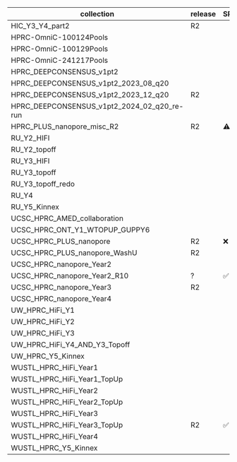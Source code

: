 | collection | release | SRA |
| --- | --- | --- |
| HIC_Y3_Y4_part2 | R2 |  |
| HPRC-OmniC-100124Pools |  |  |
| HPRC-OmniC-100129Pools |  |  |
| HPRC-OmniC-241217Pools |  |  |
| HPRC_DEEPCONSENSUS_v1pt2 |  |  |
| HPRC_DEEPCONSENSUS_v1pt2_2023_08_q20 |  |  |
| HPRC_DEEPCONSENSUS_v1pt2_2023_12_q20 | R2 |  |
| HPRC_DEEPCONSENSUS_v1pt2_2024_02_q20_re-run |  |  |
| HPRC_PLUS_nanopore_misc_R2 | R2 | ⚠️ |
| RU_Y2_HIFI |  |  |
| RU_Y2_topoff |  |  |
| RU_Y3_HIFI |  |  |
| RU_Y3_topoff |  |  |
| RU_Y3_topoff_redo |  |  |
| RU_Y4 |  |  |
| RU_Y5_Kinnex |  |  |
| UCSC_HPRC_AMED_collaboration |  |  |
| UCSC_HPRC_ONT_Y1_WTOPUP_GUPPY6 |  |  |
| UCSC_HPRC_PLUS_nanopore | R2 | ❌ |
| UCSC_HPRC_PLUS_nanopore_WashU | R2 |  |
| UCSC_HPRC_nanopore_Year2 |  |  |
| UCSC_HPRC_nanopore_Year2_R10 | ? | ✅ |
| UCSC_HPRC_nanopore_Year3 | R2 |  |
| UCSC_HPRC_nanopore_Year4 |  |  |
| UW_HPRC_HiFi_Y1 |  |  |
| UW_HPRC_HiFi_Y2 |  |  |
| UW_HPRC_HiFi_Y3 |  |  |
| UW_HPRC_HiFi_Y4_AND_Y3_Topoff |  |  |
| UW_HPRC_Y5_Kinnex |  |  |
| WUSTL_HPRC_HiFi_Year1 |  |  |
| WUSTL_HPRC_HiFi_Year1_TopUp |  |  |
| WUSTL_HPRC_HiFi_Year2 |  |  |
| WUSTL_HPRC_HiFi_Year2_TopUp |  |  |
| WUSTL_HPRC_HiFi_Year3 |  |  |
| WUSTL_HPRC_HiFi_Year3_TopUp | R2 | ✅ |
| WUSTL_HPRC_HiFi_Year4 |  |  |
| WUSTL_HPRC_Y5_Kinnex |  |  |